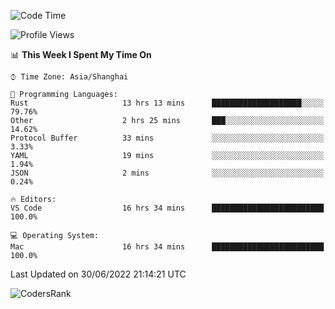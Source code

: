 <!--START_SECTION:waka-->
![Code Time](http://img.shields.io/badge/Code%20Time-1%2C451%20hrs%2040%20mins-blue)

![Profile Views](http://img.shields.io/badge/Profile%20Views-28-blue)

📊 **This Week I Spent My Time On** 

```text
⌚︎ Time Zone: Asia/Shanghai

💬 Programming Languages: 
Rust                     13 hrs 13 mins      ████████████████████░░░░░   79.76% 
Other                    2 hrs 25 mins       ███░░░░░░░░░░░░░░░░░░░░░░   14.62% 
Protocol Buffer          33 mins             ░░░░░░░░░░░░░░░░░░░░░░░░░   3.33% 
YAML                     19 mins             ░░░░░░░░░░░░░░░░░░░░░░░░░   1.94% 
JSON                     2 mins              ░░░░░░░░░░░░░░░░░░░░░░░░░   0.24%

🔥 Editors: 
VS Code                  16 hrs 34 mins      █████████████████████████   100.0%

💻 Operating System: 
Mac                      16 hrs 34 mins      █████████████████████████   100.0%

```


 Last Updated on 30/06/2022 21:14:21 UTC
<!--END_SECTION:waka-->

![CodersRank](https://cr-skills-chart-widget.azurewebsites.net/api/api?username=BugenZhao&padding=16&tooltip=true&branding=false&sort-by-score=true&skills=Rust%2C%20Swift%2C%20C%2C%20TypeScript%2C%20Java%2C%20Go%2C%20Dart%2C%20C%2B%2B%2C%20Python%2C%20Assembly%2C%20Shell%2C%20Kotlin)

